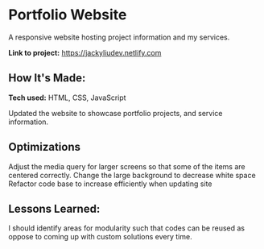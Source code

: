 # Portfolio Website
A responsive website hosting project information and my services.

**Link to project:** <a href=https://jackyliudev.netlify.com>https://jackyliudev.netlify.com</a>


## How It's Made:

**Tech used:** HTML, CSS, JavaScript

Updated the website to showcase portfolio projects, and service information.

## Optimizations
Adjust the media query for larger screens so that some of the items are centered correctly.
Change the large background to decrease white space
Refactor code base to increase efficiently when updating site

## Lessons Learned:
I should identify areas for modularity such that codes can be reused as oppose to coming up with custom solutions every time.


